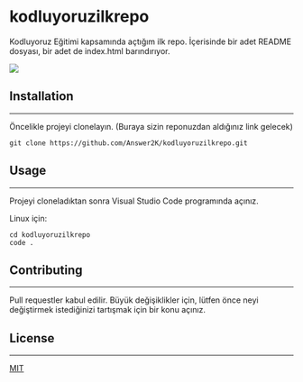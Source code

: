 # kodluyoruzilkrepo
Kodluyoruz Eğitimi kapsamında açtığım ilk repo. İçerisinde bir adet README dosyası, bir adet de index.html barındırıyor.

![](/ads%C4%B1z.png)

## Installation 
------------------

Öncelikle projeyi clonelayın. (Buraya sizin reponuzdan aldığınız link gelecek)

```
git clone https://github.com/Answer2K/kodluyoruzilkrepo.git
```
## Usage 
-----------
Projeyi cloneladıktan sonra Visual Studio Code programında açınız.

Linux için:

```
cd kodluyoruzilkrepo
code .
```

## Contributing
--------------------------

Pull requestler kabul edilir. Büyük değişiklikler için, lütfen önce neyi değiştirmek istediğinizi tartışmak için bir konu açınız.

## License
---------------
[MIT](https://choosealicense.com/licenses/mit/)
